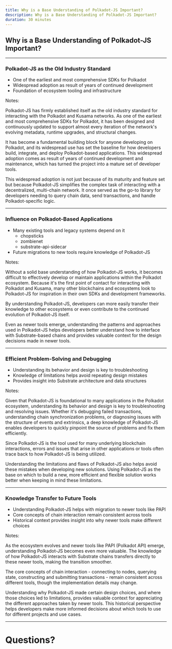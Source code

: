 ```yaml
---
title: Why is a Base Understanding of Polkadot-JS Important?
description: Why is a Base Understanding of Polkadot-JS Important?
duration: 30 minutes
---
```


## Why is a Base Understanding of Polkadot-JS Important?

---

### Polkadot-JS as the Old Industry Standard

- One of the earliest and most comprehensive SDKs for Polkadot
- Widespread adoption as result of years of continued development
- Foundation of ecosystem tooling and infrastructure

Notes:

Polkadot-JS has firmly established itself as the old industry standard for interacting with the Polkadot and Kusama networks. As one of the earliest and most comprehensive SDKs for Polkadot, it has been designed and continuously updated to support almost every iteration of the network's evolving metadata, runtime upgrades, and structural changes.

It has become a fundamental building block for anyone developing on Polkadot, and its widespread use has set the baseline for how developers build, integrate, and deploy Polkadot-based applications. This widespread adoption comes as result of years of continued development and maintenance, which has turned the project into a mature set of developer tools.

This widespread adoption is not just because of its maturity and feature set but because Polkadot-JS simplifies the complex task of interacting with a decentralized, multi-chain network. It once served as the go-to library for developers needing to query chain data, send transactions, and handle Polkadot-specific logic.

---

### Influence on Polkadot-Based Applications

- Many existing tools and legacy systems depend on it
  - chopsticks
  - zombienet
  - substrate-api-sidecar
- Future migrations to new tools require knowledge of Polkadot-JS

Notes:

Without a solid base understanding of how Polkadot-JS works, it becomes difficult to effectively develop or maintain applications within the Polkadot ecosystem. Because it's the first point of contact for interacting with Polkadot and Kusama, many other blockchains and ecosystems look to Polkadot-JS for inspiration in their own SDKs and development frameworks.

By understanding Polkadot-JS, developers can more easily transfer their knowledge to other ecosystems or even contribute to the continued evolution of Polkadot-JS itself.

Even as newer tools emerge, understanding the patterns and approaches used in Polkadot-JS helps developers better understand how to interface with Substrate-based chains and provides valuable context for the design decisions made in newer tools.

---

### Efficient Problem-Solving and Debugging

- Understanding its behavior and design is key to troubleshooting
- Knowledge of limitations helps avoid repeating design mistakes
- Provides insight into Substrate architecture and data structures

Notes:

Given that Polkadot-JS is foundational to many applications in the Polkadot ecosystem, understanding its behavior and design is key to troubleshooting and resolving issues. Whether it's debugging failed transactions, understanding chain synchronization problems, or diagnosing issues with the structure of events and extrinsics, a deep knowledge of Polkadot-JS enables developers to quickly pinpoint the source of problems and fix them efficiently.

Since Polkadot-JS is the tool used for many underlying blockchain interactions, errors and issues that arise in other applications or tools often trace back to how Polkadot-JS is being utilized.

Understanding the limitations and flaws of Polkadot-JS also helps avoid these mistakes when developing new solutions. Using Polkadot-JS as the base on which to build a new, more efficient and flexible solution works better when keeping in mind these limitations.

---

### Knowledge Transfer to Future Tools

- Understanding Polkadot-JS helps with migration to newer tools like PAPI
- Core concepts of chain interaction remain consistent across tools
- Historical context provides insight into why newer tools make different choices

Notes:

As the ecosystem evolves and newer tools like PAPI (Polkadot API) emerge, understanding Polkadot-JS becomes even more valuable. The knowledge of how Polkadot-JS interacts with Substrate chains transfers directly to these newer tools, making the transition smoother.

The core concepts of chain interaction - connecting to nodes, querying state, constructing and submitting transactions - remain consistent across different tools, though the implementation details may change.

Understanding why Polkadot-JS made certain design choices, and where those choices led to limitations, provides valuable context for appreciating the different approaches taken by newer tools. This historical perspective helps developers make more informed decisions about which tools to use for different projects and use cases.

---

<!-- .slide: data-background-color="#4A2439" -->

# Questions?
